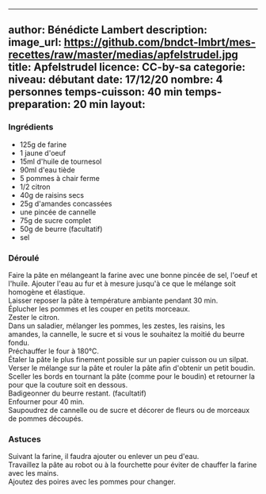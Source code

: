 
---
author: Bénédicte Lambert
description: 
image_url: https://github.com/bndct-lmbrt/mes-recettes/raw/master/medias/apfelstrudel.jpg
title: Apfelstrudel
licence: CC-by-sa
categorie: 
niveau: débutant
date: 17/12/20
nombre: 4 personnes
temps-cuisson: 40 min
temps-preparation: 20 min
layout: 
---
### Ingrédients  

* 125g de farine
* 1 jaune d'oeuf
* 15ml d'huile de tournesol
* 90ml d'eau tiède
* 5 pommes à chair ferme
* 1/2 citron
* 40g de raisins secs
* 25g d'amandes concassées
* une pincée de cannelle
* 75g de sucre complet
* 50g de beurre (facultatif)
* sel



### Déroulé  

Faire la pâte en mélangeant la farine avec une bonne pincée de sel, l'oeuf et l'huile. Ajouter l'eau au fur et à mesure jusqu'à ce que le mélange soit homogène et élastique.   
Laisser reposer la pâte à température ambiante pendant 30 min.  
Éplucher les pommes et les couper en petits morceaux.   
Zester le citron.   
Dans un saladier, mélanger les pommes, les zestes, les raisins, les amandes, la cannelle, le sucre et si vous le souhaitez la moitié du beurre fondu.  
Préchauffer le four à 180°C.   
Étaler la pâte le plus finement possible sur un papier cuisson ou un silpat.  
Verser le mélange sur la pâte et rouler la pâte afin d'obtenir un petit boudin.  
Sceller les bords en tournant la pâte (comme pour le boudin) et retourner la pour que la couture soit en dessous.  
Badigeonner du beurre restant. (facultatif)  
Enfourner pour 40 min.  
Saupoudrez de cannelle ou de sucre et décorer de fleurs ou de morceaux de pommes découpés.
  

### Astuces
Suivant la farine, il faudra ajouter ou enlever un peu d'eau.  
Travaillez la pâte au robot ou à la fourchette pour éviter de chauffer la farine avec les mains.   
Ajoutez des poires avec les pommes pour changer.  
 